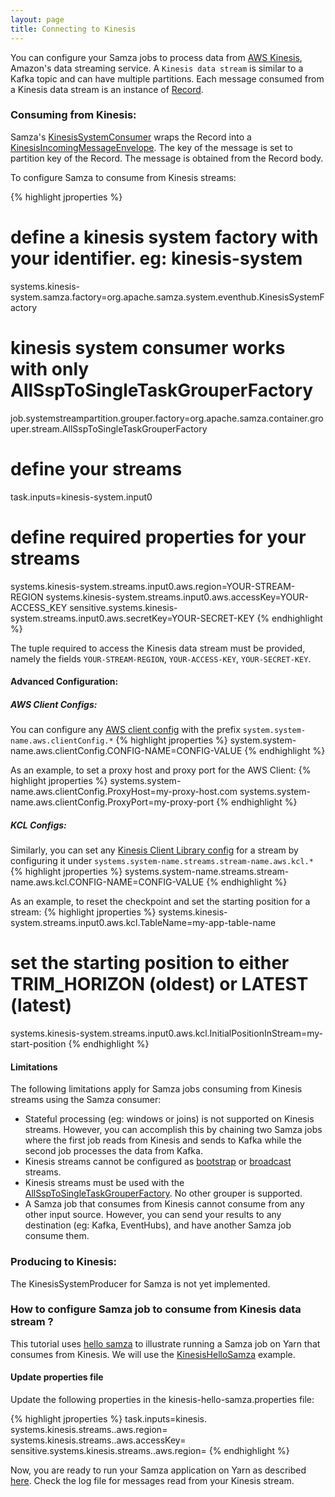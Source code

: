 ```yaml
---
layout: page
title: Connecting to Kinesis
---
```

<!--
   Licensed to the Apache Software Foundation (ASF) under one or more
   contributor license agreements.  See the NOTICE file distributed with
   this work for additional information regarding copyright ownership.
   The ASF licenses this file to You under the Apache License, Version 2.0
   (the "License"); you may not use this file except in compliance with
   the License.  You may obtain a copy of the License at

       http://www.apache.org/licenses/LICENSE-2.0

   Unless required by applicable law or agreed to in writing, software
   distributed under the License is distributed on an "AS IS" BASIS,
   WITHOUT WARRANTIES OR CONDITIONS OF ANY KIND, either express or implied.
   See the License for the specific language governing permissions and
   limitations under the License.
-->

You can configure your Samza jobs to process data from [AWS Kinesis](https://aws.amazon.com/kinesis/data-streams), Amazon's data streaming service. A `Kinesis data stream` is similar to a Kafka topic and can have multiple partitions. Each message consumed from a Kinesis data stream is an instance of [Record](http://docs.aws.amazon.com/goto/WebAPI/kinesis-2013-12-02/Record).

### Consuming from Kinesis:

Samza's [KinesisSystemConsumer](https://github.com/apache/samza/blob/master/samza-aws/src/main/java/org/apache/samza/system/kinesis/consumer/KinesisSystemConsumer.java) wraps the Record into a [KinesisIncomingMessageEnvelope](https://github.com/apache/samza/blob/master/samza-aws/src/main/java/org/apache/samza/system/kinesis/consumer/KinesisIncomingMessageEnvelope.java). The key of the message is set to partition key of the Record. The message is obtained from the Record body.

To configure Samza to consume from Kinesis streams:

{% highlight jproperties %}
# define a kinesis system factory with your identifier. eg: kinesis-system
systems.kinesis-system.samza.factory=org.apache.samza.system.eventhub.KinesisSystemFactory

# kinesis system consumer works with only AllSspToSingleTaskGrouperFactory
job.systemstreampartition.grouper.factory=org.apache.samza.container.grouper.stream.AllSspToSingleTaskGrouperFactory

# define your streams
task.inputs=kinesis-system.input0

# define required properties for your streams
systems.kinesis-system.streams.input0.aws.region=YOUR-STREAM-REGION
systems.kinesis-system.streams.input0.aws.accessKey=YOUR-ACCESS_KEY
sensitive.systems.kinesis-system.streams.input0.aws.secretKey=YOUR-SECRET-KEY
{% endhighlight %}

The tuple required to access the Kinesis data stream must be provided, namely the fields `YOUR-STREAM-REGION`, `YOUR-ACCESS-KEY`, `YOUR-SECRET-KEY`.

#### Advanced Configuration:

##### AWS Client Configs:

You can configure any [AWS client config](http://docs.aws.amazon.com/AWSJavaSDK/latest/javadoc/com/amazonaws/ClientConfiguration.html) with the prefix `system.system-name.aws.clientConfig.*`
{% highlight jproperties %}
system.system-name.aws.clientConfig.CONFIG-NAME=CONFIG-VALUE
{% endhighlight %}

As an example, to set a proxy host and proxy port for the AWS Client:
{% highlight jproperties %}
systems.system-name.aws.clientConfig.ProxyHost=my-proxy-host.com
systems.system-name.aws.clientConfig.ProxyPort=my-proxy-port
{% endhighlight %}

##### KCL Configs:

Similarly, you can set any [Kinesis Client Library config](https://github.com/awslabs/amazon-kinesis-client/blob/master/src/main/java/com/amazonaws/services/kinesis/clientlibrary/lib/worker/KinesisClientLibConfiguration.java) for a stream by configuring it under `systems.system-name.streams.stream-name.aws.kcl.*`
{% highlight jproperties %}
systems.system-name.streams.stream-name.aws.kcl.CONFIG-NAME=CONFIG-VALUE
{% endhighlight %}

As an example, to reset the checkpoint and set the starting position for a stream:
{% highlight jproperties %}
systems.kinesis-system.streams.input0.aws.kcl.TableName=my-app-table-name
# set the starting position to either TRIM_HORIZON (oldest) or LATEST (latest)
systems.kinesis-system.streams.input0.aws.kcl.InitialPositionInStream=my-start-position
{% endhighlight %}

#### Limitations

The following limitations apply for Samza jobs consuming from Kinesis streams using the Samza consumer:
* Stateful processing (eg: windows or joins) is not supported on Kinesis streams. However, you can accomplish this by chaining two Samza jobs where the first job reads from Kinesis and sends to Kafka while the second job processes the data from Kafka.
* Kinesis streams cannot be configured as [bootstrap](https://samza.apache.org/learn/documentation/latest/container/streams.html) or [broadcast](https://samza.apache.org/learn/documentation/latest/container/samza-container.html) streams.
* Kinesis streams must be used with the [AllSspToSingleTaskGrouperFactory](https://github.com/apache/samza/blob/master/samza-core/src/main/java/org/apache/samza/container/grouper/stream/AllSspToSingleTaskGrouperFactory.java). No other grouper is supported.
* A Samza job that consumes from Kinesis cannot consume from any other input source. However, you can send your results to any destination (eg: Kafka, EventHubs), and have another Samza job consume them.

### Producing to Kinesis:

The KinesisSystemProducer for Samza is not yet implemented.

### How to configure Samza job to consume from Kinesis data stream ?

This tutorial uses [hello samza](../../../startup/hello-samza/{{site.version}}/) to illustrate running a Samza job on Yarn that consumes from Kinesis. We will use the [KinesisHelloSamza](https://github.com/apache/samza-hello-samza/blob/master/src/main/java/samza/examples/kinesis/KinesisHelloSamza.java) example.

#### Update properties file

Update the following properties in the kinesis-hello-samza.properties file:

{% highlight jproperties %}
task.inputs=kinesis.<kinesis-stream>
systems.kinesis.streams.<kinesis-stream>.aws.region=<kinesis-stream-region>
systems.kinesis.streams.<kinesis-stream>.aws.accessKey=<your-access-key>
sensitive.systems.kinesis.streams.<kinesis-stream>.aws.region=<your-secret-key>
{% endhighlight %}

Now, you are ready to run your Samza application on Yarn as described [here](../../../startup/hello-samza/{{site.version}}/). Check the log file for messages read from your Kinesis stream.
